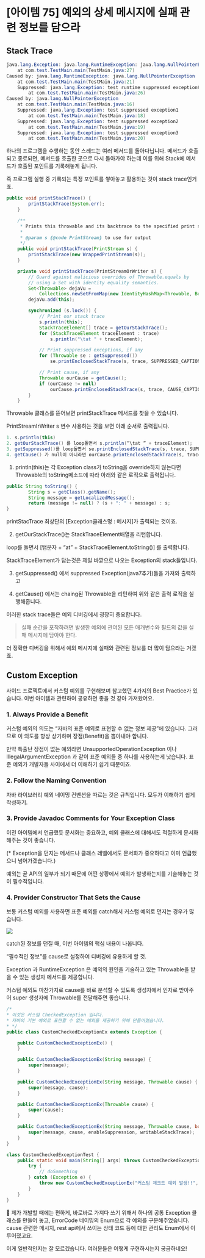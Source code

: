 # [아이템 75] 예외의 상세 메시지에 실패 관련 정보를 담으라

## Stack Trace

```java
java.lang.Exception: java.lang.RuntimeException: java.lang.NullPointerException
	at com.test.TestMain.main(TestMain.java:27)
Caused by: java.lang.RuntimeException: java.lang.NullPointerException
	at com.test.TestMain.main(TestMain.java:21)
	Suppressed: java.lang.Exception: test runtime suppressed exception6
		at com.test.TestMain.main(TestMain.java:26)
Caused by: java.lang.NullPointerException
	at com.test.TestMain.main(TestMain.java:16)
	Suppressed: java.lang.Exception: test suppressed exception1
		at com.test.TestMain.main(TestMain.java:18)
	Suppressed: java.lang.Exception: test suppressed exception2
		at com.test.TestMain.main(TestMain.java:19)
	Suppressed: java.lang.Exception: test suppressed exception3
		at com.test.TestMain.main(TestMain.java:20)
```

하나의 프로그램을 수행하는 동안 스레드는 여러 메서드를 돌아다닙니다. 메서드가 호출되고 종료되면, 메서드를 호출한 곳으로 다시 돌아가야 하는데 이를 위해 Stack에 메서드가 호출된 포인트를 기록해놓게 됩니다.

즉 프로그램 실행 중 기록되는 특정 포인트를 쌓아놓고 활용하는 것이 stack trace인거죠.

```java
public void printStackTrace() {
        printStackTrace(System.err);
    }

    /**
     * Prints this throwable and its backtrace to the specified print stream.
     *
     * @param s {@code PrintStream} to use for output
     */
    public void printStackTrace(PrintStream s) {
        printStackTrace(new WrappedPrintStream(s));
    }

    private void printStackTrace(PrintStreamOrWriter s) {
        // Guard against malicious overrides of Throwable.equals by
        // using a Set with identity equality semantics.
        Set<Throwable> dejaVu =
            Collections.newSetFromMap(new IdentityHashMap<Throwable, Boolean>());
        dejaVu.add(this);

        synchronized (s.lock()) {
            // Print our stack trace
            s.println(this);
            StackTraceElement[] trace = getOurStackTrace();
            for (StackTraceElement traceElement : trace)
                s.println("\tat " + traceElement);

            // Print suppressed exceptions, if any
            for (Throwable se : getSuppressed())
                se.printEnclosedStackTrace(s, trace, SUPPRESSED_CAPTION, "\t", dejaVu);

            // Print cause, if any
            Throwable ourCause = getCause();
            if (ourCause != null)
                ourCause.printEnclosedStackTrace(s, trace, CAUSE_CAPTION, "", dejaVu);
        }
    }
```

Throwable 클래스를 뜯어보면 printStackTrace 메서드를 찾을 수 있습니다.

PrintStreamIrWriter s 변수 사용하는 것을 보면 아래 순서로 출력됩니다.

```java
1. s.println(this)
2. getOurStackTrace() 를 loop돌면서 s.println(“\tat “ + traceElement);
3. getSuppressed()를 loop돌면서 se.printEnclosedStackTrace(s, trace, SUPPRESSED_CAPTION, “\t”, dejaVu);
4. getCause() 가 null이 아니라면 ourCause.printEnclosedStackTrace(s, trace, CAUSE_CAPTION, “”, dejaVu);
```

1. println(this)는 각 Exception class가 toString을 override하지 않는다면 Throwable의 toString메소드에 따라 아래와 같은 로직으로 출력됩니다.

```java
public String toString() {
        String s = getClass().getName();
        String message = getLocalizedMessage();
        return (message != null) ? (s + ": " + message) : s;
}
```

printStacTrace 최상단의 [Exception클래스명 : 메시지]가 출력되는 것이죠.

2. getOurStackTrace()는 StackTraceElement배열을 리턴합니다.

loop를 돌면서 [탭문자 + “at” + StackTraceElement.toString()] 를 출력합니다.

StackTraceElement가 담는것은 제일 바깥으로 나오는 Exception의 stack들입니다.

3. getSuppressed() 에서 suppressed Exception(java7추가)들을 가져와 출력하고

4. getCause() 에서는 chaing된 Throwable을 리턴하여 위와 같은 출력 로직을 실행해줍니다.

이러한 stack trace들은 예외 디버깅에서 굉장히 중요합니다.

> 실패 순간을 포착하려면 발생한 예외에 관여된 모든 매개변수와 필드의 값을 실패 메시지에 담아야 한다.

더 정확한 디버깅을 위해서 예외 메시지에 실패와 관련된 정보를 더 많이 담으라는 거겠죠.

## Custom Exception

사이드 프로젝트에서 커스텀 예외를 구현해보며 참고했던 4가지의 Best Practice가 있습니다. 이번 아이템과 관련하여 공유하면 좋을 것 같아 가져왔어요.

### 1. Always Provide a Benefit

커스텀 예외의 의도는 “자바의 표준 예외로 표현할 수 없는 정보 제공”에 있습니다. 그러므로 이 의도를 항상 상기하며 장점(Benefit)을 뽑아내야 합니다.

만약 특출난 장점이 없는 예외라면 UnsupportedOperationException 이나 IllegalArgumentException 과 같이 표준 예외들 중 하나를 사용하는게 낫습니다. 표준 예외가 개발자들 사이에서 더 이해하기 쉽기 때문이죠.

### 2. Follow the Naming Convention

자바 라이브러리 예외 네이밍 컨벤션을 따르는 것은 규칙입니다. 모두가 이해하기 쉽게 작성하기.

### 3. Provide Javadoc Comments for Your Exception Class

이전 아이템에서 언급했듯 문서화는 중요하고, 예외 클래스에 대해서도 적절하게 문서화해주는 것이 좋습니다.

(\* Exception을 던지는 메서드나 클래스 레벨에서도 문서화가 중요하다고 이미 언급했으니 넘어가겠습니다.)

예외는 곧 API의 일부가 되기 때문에 어떤 상황에서 예외가 발생하는지를 기술해놓는 것이 필수적입니다.

### 4. Provider Constructor That Sets the Cause

보통 커스텀 예외를 사용하면 표준 예외를 catch해서 커스텀 예외로 던지는 경우가 많습니다.

![](https://velog.velcdn.com/images/jmjmjmz732002/post/bc2fc118-70df-4194-886f-b5a3d0463a03/image.png)

catch된 정보를 던질 때, 이번 아이템의 핵심 내용이 나옵니다.

“필수적인 정보”를 cause로 설정하여 디버깅에 유용하게 할 것.

Exception 과 RuntimeException 은 예외의 원인을 기술하고 있는 Throwable을 받을 수 있는 생성자 메서드를 제공합니다.

커스텀 예외도 마찬가지로 cause를 바로 분석할 수 있도록 생성자에서 인자로 받아주어 super 생성자에 Throwable를 전달해주면 좋습니다.

```java
/*
* 이것은 커스텀 CheckedException 입니다.
* 자바의 기본 예외로 표현할 수 없는 예외를 제공하기 위해 만들어졌습니다.
* */
public class CustomCheckedExceptionEx extends Exception {

    public CustomCheckedExceptionEx() {
    }

    public CustomCheckedExceptionEx(String message) {
        super(message);
    }

    public CustomCheckedExceptionEx(String message, Throwable cause) {
        super(message, cause);
    }

    public CustomCheckedExceptionEx(Throwable cause) {
        super(cause);
    }

    public CustomCheckedExceptionEx(String message, Throwable cause, boolean enableSuppression, boolean writableStackTrace) {
        super(message, cause, enableSuppression, writableStackTrace);
    }
}

class CustomCheckedExceptionTest {
    public static void main(String[] args) throws CustomCheckedExceptionEx {
        try {
            // doSomething
        } catch (Exception e) {
            throw new CustomCheckedExceptionEx("커스텀 체크드 예외 발생!!", e);
        }
    }
}
```

🤔 제가 개발할 때에는 편하게, 바로바로 가져다 쓰기 위해서 하나의 공통 Exception 클래스를 만들어 놓고, ErrorCode 네이밍의 Enum으로 각 예외를 구분해주었습니다. cause 관련한 메시지, rest api에서 쓰이는 상태 코드 등에 대한 관리도 Enum에서 이루어졌고요.

이게 일반적인지는 잘 모르겠습니다. 여러분들은 어떻게 구현하시는지 궁금하네요!
